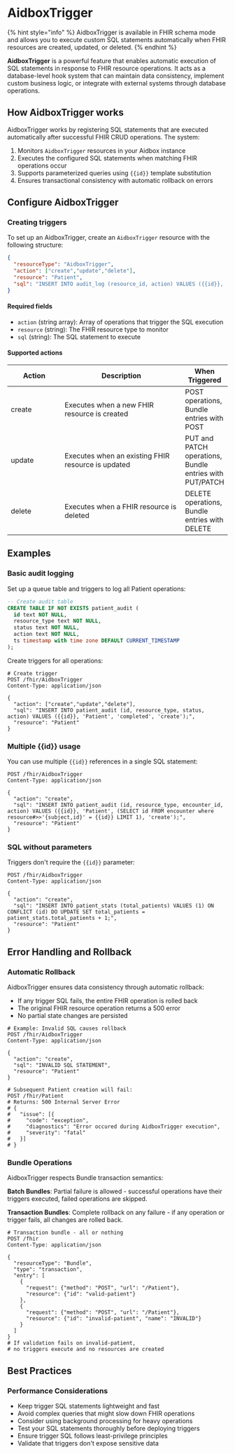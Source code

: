 # AidboxTrigger

{% hint style="info" %}
AidboxTrigger is available in FHIR schema mode and allows you to execute custom SQL statements automatically when FHIR resources are created, updated, or deleted.
{% endhint %}

**AidboxTrigger** is a powerful feature that enables automatic execution of SQL statements in response to FHIR resource operations. It acts as a database-level hook system that can maintain data consistency, implement custom business logic, or integrate with external systems through database operations.

## How AidboxTrigger works

AidboxTrigger works by registering SQL statements that are executed automatically after successful FHIR CRUD operations. The system:

1. Monitors `AidboxTrigger` resources in your Aidbox instance
2. Executes the configured SQL statements when matching FHIR operations occur
3. Supports parameterized queries using `{{id}}` template substitution
4. Ensures transactional consistency with automatic rollback on errors

## Configure AidboxTrigger

### Creating triggers

To set up an AidboxTrigger, create an `AidboxTrigger` resource with the following structure:

```json
{
  "resourceType": "AidboxTrigger",
  "action": ["create","update","delete"],
  "resource": "Patient",
  "sql": "INSERT INTO audit_log (resource_id, action) VALUES ({{id}}, 'created');"
}
```

#### Required fields

- `action` (string array): Array of operations that trigger the SQL execution
- `resource` (string): The FHIR resource type to monitor
- `sql` (string): The SQL statement to execute

#### Supported actions

<table><thead><tr><th width="120">Action</th><th width="300">Description</th><th>When Triggered</th></tr></thead><tbody><tr><td>create</td><td>Executes when a new FHIR resource is created</td><td>POST operations, Bundle entries with POST</td></tr><tr><td>update</td><td>Executes when an existing FHIR resource is updated</td><td>PUT and PATCH operations, Bundle entries with PUT/PATCH</td></tr><tr><td>delete</td><td>Executes when a FHIR resource is deleted</td><td>DELETE operations, Bundle entries with DELETE</td></tr></tbody></table>

## Examples

### Basic audit logging

Set up a queue table and triggers to log all Patient operations:

```sql
-- Create audit table
CREATE TABLE IF NOT EXISTS patient_audit (
  id text NOT NULL,
  resource_type text NOT NULL, 
  status text NOT NULL,
  action text NOT NULL,
  ts timestamp with time zone DEFAULT CURRENT_TIMESTAMP
);
```

Create triggers for all operations:

```http
# Create trigger
POST /fhir/AidboxTrigger
Content-Type: application/json

{
  "action": ["create","update","delete"],
  "sql": "INSERT INTO patient_audit (id, resource_type, status, action) VALUES ({{id}}, 'Patient', 'completed', 'create');",
  "resource": "Patient"
}
```

### Multiple {{id}} usage

You can use multiple `{{id}}` references in a single SQL statement:

```http
POST /fhir/AidboxTrigger
Content-Type: application/json

{
  "action": "create",
  "sql": "INSERT INTO patient_audit (id, resource_type, encounter_id, action) VALUES ({{id}}, 'Patient', (SELECT id FROM encounter where resource#>>'{subject,id}' = {{id}} LIMIT 1), 'create');",
  "resource": "Patient"
}
```

### SQL without parameters

Triggers don't require the `{{id}}` parameter:

```http
POST /fhir/AidboxTrigger  
Content-Type: application/json

{
  "action": "create",
  "sql": "INSERT INTO patient_stats (total_patients) VALUES (1) ON CONFLICT (id) DO UPDATE SET total_patients = patient_stats.total_patients + 1;",
  "resource": "Patient"  
}
```

## Error Handling and Rollback

### Automatic Rollback

AidboxTrigger ensures data consistency through automatic rollback:

- If any trigger SQL fails, the entire FHIR operation is rolled back
- The original FHIR resource operation returns a 500 error
- No partial state changes are persisted

```http
# Example: Invalid SQL causes rollback
POST /fhir/AidboxTrigger
Content-Type: application/json

{
  "action": "create", 
  "sql": "INVALID SQL STATEMENT",
  "resource": "Patient"
}

# Subsequent Patient creation will fail:
POST /fhir/Patient
# Returns: 500 Internal Server Error
# {
#   "issue": [{
#     "code": "exception",
#     "diagnostics": "Error occured during AidboxTrigger execution", 
#     "severity": "fatal"
#   }]
# }
```

### Bundle Operations

AidboxTrigger respects Bundle transaction semantics:

**Batch Bundles**: Partial failure is allowed - successful operations have their triggers executed, failed operations are skipped.

**Transaction Bundles**: Complete rollback on any failure - if any operation or trigger fails, all changes are rolled back.

```http
# Transaction bundle - all or nothing
POST /fhir
Content-Type: application/json

{
  "resourceType": "Bundle",
  "type": "transaction", 
  "entry": [
    {
      "request": {"method": "POST", "url": "/Patient"},
      "resource": {"id": "valid-patient"}
    },
    {
      "request": {"method": "POST", "url": "/Patient"}, 
      "resource": {"id": "invalid-patient", "name": "INVALID"}
    }
  ]
}
# If validation fails on invalid-patient, 
# no triggers execute and no resources are created
```

## Best Practices

### Performance Considerations

- Keep trigger SQL statements lightweight and fast
- Avoid complex queries that might slow down FHIR operations
- Consider using background processing for heavy operations
- Test your SQL statements thoroughly before deploying triggers
- Ensure trigger SQL follows least-privilege principles
- Validate that triggers don't expose sensitive data
